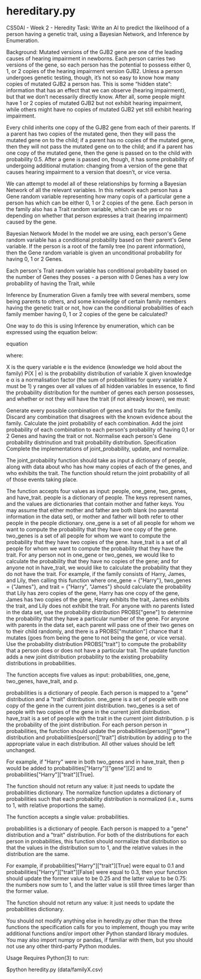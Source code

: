# hereditary.py
CS50AI - Week 2 - Heredity
Task:
Write an AI to predict the likelihood of a person having a genetic trait, using a Bayesian Network, and Inference by Enumeration.

Background:
Mutated versions of the GJB2 gene are one of the leading causes of hearing impairment in newborns. Each person carries two versions of the gene, so each person has the potential to possess either 0, 1, or 2 copies of the hearing impairment version GJB2. Unless a person undergoes genetic testing, though, it’s not so easy to know how many copies of mutated GJB2 a person has. This is some “hidden state”: information that has an effect that we can observe (hearing impairment), but that we don’t necessarily directly know. After all, some people might have 1 or 2 copies of mutated GJB2 but not exhibit hearing impairment, while others might have no copies of mutated GJB2 yet still exhibit hearing impairment.

Every child inherits one copy of the GJB2 gene from each of their parents. If a parent has two copies of the mutated gene, then they will pass the mutated gene on to the child; if a parent has no copies of the mutated gene, then they will not pass the mutated gene on to the child; and if a parent has one copy of the mutated gene, then the gene is passed on to the child with probability 0.5. After a gene is passed on, though, it has some probability of undergoing additional mutation: changing from a version of the gene that causes hearing impairment to a version that doesn’t, or vice versa.

We can attempt to model all of these relationships by forming a Bayesian Network of all the relevant variables. In this network each person has a Gene random variable representing how many copis of a particular gene a person has which can be either 0, 1 or 2 copies of the gene. Each person in the family also has a Trait random variable, which can be yes or no depending on whether that person expresses a trait (hearing impairment) caused by the gene.

Bayesian Network Model
In the model we are using, each person's Gene random variable has a conditional probability based on their parent's Gene variable. If the person is a root of the family tree (no parent information), then the Gene random variable is given an unconditional probability for having 0, 1 or 2 Genes.

Each person's Trait random variable has conditional probability based on the number of Genes they posses - a person with 0 Genes has a very low probability of having the Trait, while

Inference by Enumeration
Given a family tree with several members, some being parents to others, and some knowledge of certain family members having the genetic trait or not, how can the conditional probabilities of each family member having 0, 1 or 2 copies of the gene be calculated?

One way to do this is using Inference by enumeration, which can be expressed using the equation below:

equation

where:

X is the query variable
e is the evidence (knowledge we hold about the family)
P(X | e) is the probability distribution of variable X given knowledge e
α is a normalisation factor (the sum of probabilities for query variable X must be 1)
y ranges over all values of all hidden variables
In essence, to find the probability distribution for the number of genes each person possesses, and whether or not they will have the trait (if not already known), we must:

Generate every possible combination of genes and traits for the family.
Discard any combination that disagrees with the known evidence about the family.
Calculate the joint probability of each combination.
Add the joint probability of each combination to each person's probability of having 0,1 or 2 Genes and having the trait or not.
Normalise each person's Gene probability distrinution and trait probability distribution.
Specification
Complete the implementations of joint_probability, update, and normalize.

The joint_probability function should take as input a dictionary of people, along with data about who has how many copies of each of the genes, and who exhibits the trait. The function should return the joint probability of all of those events taking place.

The function accepts four values as input: people, one_gene, two_genes, and have_trait.
people is a dictionary of people. The keys represent names, and the values are dictionaries that contain mother and father keys. You may assume that either mother and father are both blank (no parental information in the data set), or mother and father will both refer to other people in the people dictionary.
one_gene is a set of all people for whom we want to compute the probability that they have one copy of the gene.
two_genes is a set of all people for whom we want to compute the probability that they have two copies of the gene.
have_trait is a set of all people for whom we want to compute the probability that they have the trait.
For any person not in one_gene or two_genes, we would like to calculate the probability that they have no copies of the gene; and for anyone not in have_trait, we would like to calculate the probability that they do not have the trait.
For example, if the family consists of Harry, James, and Lily, then calling this function where one_gene = {"Harry"}, two_genes = {"James"}, and trait = {"Harry", "James"} should calculate the probability that Lily has zero copies of the gene, Harry has one copy of the gene, James has two copies of the gene, Harry exhibits the trait, James exhibits the trait, and Lily does not exhibit the trait.
For anyone with no parents listed in the data set, use the probability distribution PROBS["gene"] to determine the probability that they have a particular number of the gene. For anyone with parents in the data set, each parent will pass one of their two genes on to their child randomly, and there is a PROBS["mutation"] chance that it mutates (goes from being the gene to not being the gene, or vice versa).
Use the probability distribution PROBS["trait"] to compute the probability that a person does or does not have a particular trait.
The update function adds a new joint distribution probability to the existing probability distributions in probabilities.

The function accepts five values as input: probabilities, one_gene, two_genes, have_trait, and p.

probabilities is a dictionary of people. Each person is mapped to a "gene" distribution and a "trait" distribution.
one_gene is a set of people with one copy of the gene in the current joint distribution.
two_genes is a set of people with two copies of the gene in the current joint distribution.
have_trait is a set of people with the trait in the current joint distribution.
p is the probability of the joint distribution.
For each person person in probabilities, the function should update the probabilities[person]["gene"] distribution and probabilities[person]["trait"] distribution by adding p to the appropriate value in each distribution. All other values should be left unchanged.

For example, if "Harry" were in both two_genes and in have_trait, then p would be added to probabilities["Harry"]["gene"][2] and to probabilities["Harry"]["trait"][True].

The function should not return any value: it just needs to update the probabilities dictionary. The normalize function updates a dictionary of probabilities such that each probability distribution is normalized (i.e., sums to 1, with relative proportions the same).

The function accepts a single value: probabilities.

probabilities is a dictionary of people. Each person is mapped to a "gene" distribution and a "trait" distribution.
For both of the distributions for each person in probabilities, this function should normalize that distribution so that the values in the distribution sum to 1, and the relative values in the distribution are the same.

For example, if probabilities["Harry"]["trait"][True] were equal to 0.1 and probabilities["Harry"]["trait"][False] were equal to 0.3, then your function should update the former value to be 0.25 and the latter value to be 0.75: the numbers now sum to 1, and the latter value is still three times larger than the former value.

The function should not return any value: it just needs to update the probabilities dictionary.

You should not modify anything else in heredity.py other than the three functions the specification calls for you to implement, though you may write additional functions and/or import other Python standard library modules. You may also import numpy or pandas, if familiar with them, but you should not use any other third-party Python modules.

Usage
Requires Python(3) to run:

$python heredity.py (data/familyX.csv)
